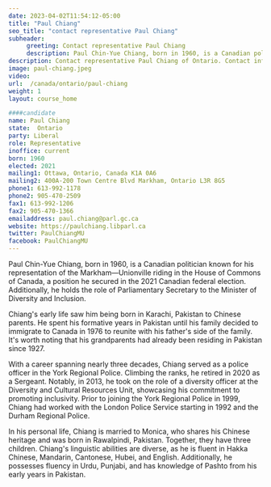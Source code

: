 ```yaml
---
date: 2023-04-02T11:54:12-05:00
title: "Paul Chiang"
seo_title: "contact representative Paul Chiang"
subheader:
     greeting: Contact representative Paul Chiang
     description: Paul Chin-Yue Chiang, born in 1960, is a Canadian politician known for his representation of the Markham—Unionville riding in the House of Commons of Canada, a position he secured in the 2021 Canadian federal election.
description: Contact representative Paul Chiang of Ontario. Contact information for Paul Chiang includes email address, phone number, and mailing address.
image: paul-chiang.jpeg
video:
url:  /canada/ontario/paul-chiang
weight: 1
layout: course_home

####candidate
name: Paul Chiang
state:	Ontario
party: Liberal
role: Representative
inoffice: current
born: 1960
elected: 2021
mailing1: Ottawa, Ontario, Canada K1A 0A6
mailing2: 400A-200 Town Centre Blvd Markham, Ontario L3R 8G5
phone1: 613-992-1178
phone2: 905-470-2509
fax1: 613-992-1206
fax2: 905-470-1366
emailaddress: paul.chiang@parl.gc.ca
website: https://paulchiang.libparl.ca
twitter: PaulChiangMU
facebook: PaulChiangMU
---
```


Paul Chin-Yue Chiang, born in 1960, is a Canadian politician known for his representation of the Markham—Unionville riding in the House of Commons of Canada, a position he secured in the 2021 Canadian federal election. Additionally, he holds the role of Parliamentary Secretary to the Minister of Diversity and Inclusion.

Chiang's early life saw him being born in Karachi, Pakistan to Chinese parents. He spent his formative years in Pakistan until his family decided to immigrate to Canada in 1976 to reunite with his father's side of the family. It's worth noting that his grandparents had already been residing in Pakistan since 1927.

With a career spanning nearly three decades, Chiang served as a police officer in the York Regional Police. Climbing the ranks, he retired in 2020 as a Sergeant. Notably, in 2013, he took on the role of a diversity officer at the Diversity and Cultural Resources Unit, showcasing his commitment to promoting inclusivity. Prior to joining the York Regional Police in 1999, Chiang had worked with the London Police Service starting in 1992 and the Durham Regional Police.

In his personal life, Chiang is married to Monica, who shares his Chinese heritage and was born in Rawalpindi, Pakistan. Together, they have three children. Chiang's linguistic abilities are diverse, as he is fluent in Hakka Chinese, Mandarin, Cantonese, Hubei, and English. Additionally, he possesses fluency in Urdu, Punjabi, and has knowledge of Pashto from his early years in Pakistan.
